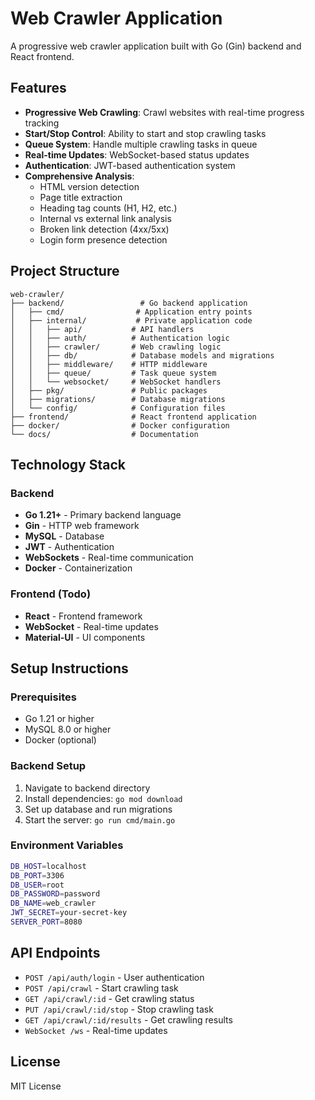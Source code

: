 # Web Crawler Application

A progressive web crawler application built with Go (Gin) backend and React frontend.

## Features

- **Progressive Web Crawling**: Crawl websites with real-time progress tracking
- **Start/Stop Control**: Ability to start and stop crawling tasks
- **Queue System**: Handle multiple crawling tasks in queue
- **Real-time Updates**: WebSocket-based status updates
- **Authentication**: JWT-based authentication system
- **Comprehensive Analysis**: 
  - HTML version detection
  - Page title extraction
  - Heading tag counts (H1, H2, etc.)
  - Internal vs external link analysis
  - Broken link detection (4xx/5xx)
  - Login form presence detection

## Project Structure

```
web-crawler/
├── backend/                 # Go backend application
│   ├── cmd/                # Application entry points
│   ├── internal/           # Private application code
│   │   ├── api/           # API handlers
│   │   ├── auth/          # Authentication logic
│   │   ├── crawler/       # Web crawling logic
│   │   ├── db/            # Database models and migrations
│   │   ├── middleware/    # HTTP middleware
│   │   ├── queue/         # Task queue system
│   │   └── websocket/     # WebSocket handlers
│   ├── pkg/               # Public packages
│   ├── migrations/        # Database migrations
│   └── config/            # Configuration files
├── frontend/              # React frontend application
├── docker/                # Docker configuration
└── docs/                  # Documentation
```

## Technology Stack

### Backend
- **Go 1.21+** - Primary backend language
- **Gin** - HTTP web framework
- **MySQL** - Database
- **JWT** - Authentication
- **WebSockets** - Real-time communication
- **Docker** - Containerization

### Frontend (Todo)
- **React** - Frontend framework
- **WebSocket** - Real-time updates
- **Material-UI** - UI components

## Setup Instructions

### Prerequisites
- Go 1.21 or higher
- MySQL 8.0 or higher
- Docker (optional)

### Backend Setup
1. Navigate to backend directory
2. Install dependencies: `go mod download`
3. Set up database and run migrations
4. Start the server: `go run cmd/main.go`

### Environment Variables
```bash
DB_HOST=localhost
DB_PORT=3306
DB_USER=root
DB_PASSWORD=password
DB_NAME=web_crawler
JWT_SECRET=your-secret-key
SERVER_PORT=8080
```

## API Endpoints

- `POST /api/auth/login` - User authentication
- `POST /api/crawl` - Start crawling task
- `GET /api/crawl/:id` - Get crawling status
- `PUT /api/crawl/:id/stop` - Stop crawling task
- `GET /api/crawl/:id/results` - Get crawling results
- `WebSocket /ws` - Real-time updates


## License

MIT License 